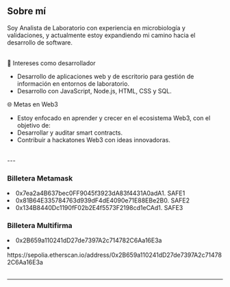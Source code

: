 <h2> Sobre mí </h2>
Soy Analista de Laboratorio con experiencia en microbiología y validaciones, y actualmente estoy expandiendo mi camino hacia el desarrollo de software. <br><br>   
   
 🚀 Intereses como desarrollador
- Desarrollo de aplicaciones web y de escritorio para gestión de información en entornos de laboratorio.  
- Desarrollo con JavaScript, Node.js, HTML, CSS y SQL.  

🌐 Metas en Web3
- Estoy enfocado en aprender y crecer en el ecosistema Web3, con el objetivo de:
- Desarrollar y auditar smart contracts.  
- Contribuir a hackatones Web3 con ideas innovadoras.  
<br> 
---

<h3> Billetera Metamask </h3>
<li> 0x7ea2a4B637bec0FF9045f3923dA83f4431A0adA1. SAFE1</li>
<li> 0x81B64E335784763d939dF4dE4090e71E88EBe2B0. SAFE2</li>
<li> 0x134B8440Dc1190fF02b2E4f5573F2198cd1eCAd1. SAFE3</li>

<h3> Billetera Multifirma </h3>
<li> 0x2B659a110241dD27de7397A2c714782C6Aa16E3a</li>
<li> https://sepolia.etherscan.io/address/0x2B659a110241dD27de7397A2c714782C6Aa16E3a</li>
<br> 

---